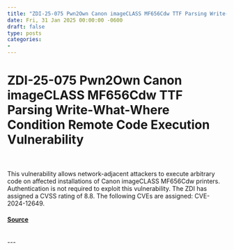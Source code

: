 ```yaml
---
title: "ZDI-25-075 Pwn2Own Canon imageCLASS MF656Cdw TTF Parsing Write-What-Where Condition Remote Code Execution Vulnerability"
date: Fri, 31 Jan 2025 00:00:00 -0600
draft: false
type: posts
categories: 
- 
---
```

# ZDI-25-075 Pwn2Own Canon imageCLASS MF656Cdw TTF Parsing Write-What-Where Condition Remote Code Execution Vulnerability

<br/>

<br/>
This vulnerability allows network-adjacent attackers to execute arbitrary code on affected installations of Canon imageCLASS MF656Cdw printers. Authentication is not required to exploit this vulnerability. The ZDI has assigned a CVSS rating of 8.8. The following CVEs are assigned: CVE-2024-12649.

#### [Source](http://www.zerodayinitiative.com/advisories/ZDI-25-075/)

<br/>
---
